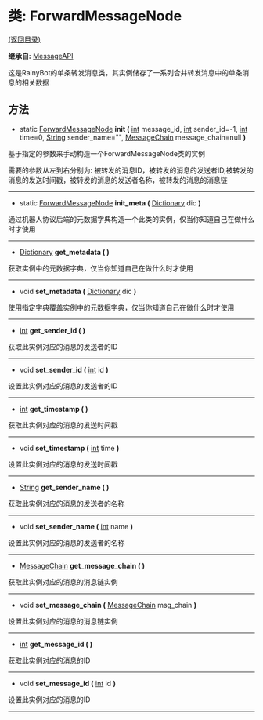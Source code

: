 # 类: ForwardMessageNode

[(返回目录)](./)

**继承自:** [MessageAPI](messageapi.md)

这是RainyBot的单条转发消息类，其实例储存了一系列合并转发消息中的单条消息的相关数据

## 方法

* static [ForwardMessageNode](forwardmessagenode.md) **init (** [int](https://docs.godotengine.org/en/latest/classes/class\_int.html) message\_id, [int](https://docs.godotengine.org/en/latest/classes/class\_int.html) sender\_id=-1, [int](https://docs.godotengine.org/en/latest/classes/class\_int.html) time=0, [String](https://docs.godotengine.org/en/latest/classes/class\_string.html) sender\_name="", [MessageChain](messagechain.md) message\_chain=null **)**

基于指定的参数来手动构造一个ForwardMessageNode类的实例

需要的参数从左到右分别为: 被转发的消息ID，被转发的消息的发送者ID,被转发的消息的发送时间戳，被转发的消息的发送者名称，被转发的消息的消息链

***

* static [ForwardMessageNode](forwardmessagenode.md) **init\_meta (** [Dictionary](https://docs.godotengine.org/en/latest/classes/class\_dictionary.html) dic **)**

通过机器人协议后端的元数据字典构造一个此类的实例，仅当你知道自己在做什么时才使用

***

* [Dictionary](https://docs.godotengine.org/en/latest/classes/class\_dictionary.html) **get\_metadata ( )**

获取实例中的元数据字典，仅当你知道自己在做什么时才使用

***

* void **set\_metadata (** [Dictionary](https://docs.godotengine.org/en/latest/classes/class\_dictionary.html) dic **)**

使用指定字典覆盖实例中的元数据字典，仅当你知道自己在做什么时才使用

***

* [int](https://docs.godotengine.org/en/latest/classes/class\_int.html) **get\_sender\_id ( )**

获取此实例对应的消息的发送者的ID

***

* void **set\_sender\_id (** [int](https://docs.godotengine.org/en/latest/classes/class\_int.html) id **)**

设置此实例对应的消息的发送者的ID

***

* [int](https://docs.godotengine.org/en/latest/classes/class\_int.html) **get\_timestamp ( )**

获取此实例对应的消息的发送时间戳

***

* void **set\_timestamp (** [int](https://docs.godotengine.org/en/latest/classes/class\_int.html) time **)**

设置此实例对应的消息的发送时间戳

***

* [String](https://docs.godotengine.org/en/latest/classes/class\_string.html) **get\_sender\_name ( )**

获取此实例对应的消息的发送者的名称

***

* void **set\_sender\_name (** [int](https://docs.godotengine.org/en/latest/classes/class\_int.html) name **)**

设置此实例对应的消息的发送者的名称

***

* [MessageChain](messagechain.md) **get\_message\_chain ( )**

获取此实例对应的消息的消息链实例

***

* void **set\_message\_chain (** [MessageChain](messagechain.md) msg\_chain **)**

设置此实例对应的消息的消息链实例

***

* [int](https://docs.godotengine.org/en/latest/classes/class\_int.html) **get\_message\_id ( )**

获取此实例对应的消息的ID

***

* void **set\_message\_id (** [int](https://docs.godotengine.org/en/latest/classes/class\_int.html) id **)**

设置此实例对应的消息的ID

***
